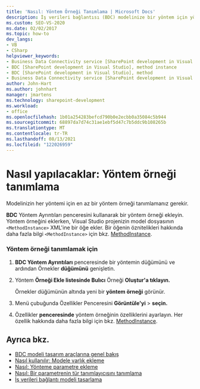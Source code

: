 ```yaml
---
title: 'Nasıl: Yöntem Örneği Tanımlama | Microsoft Docs'
description: İş verileri bağlantısı (BDC) modelinize bir yöntem için yöntem örneği tanımlamayı öğrenin.
ms.custom: SEO-VS-2020
ms.date: 02/02/2017
ms.topic: how-to
dev_langs:
- VB
- CSharp
helpviewer_keywords:
- Business Data Connectivity service [SharePoint development in Visual Studio], method instance
- BDC [SharePoint development in Visual Studio], method instance
- BDC [SharePoint development in Visual Studio], method
- Business Data Connectivity service [SharePoint development in Visual Studio], method
author: John-Hart
ms.author: johnhart
manager: jmartens
ms.technology: sharepoint-development
ms.workload:
- office
ms.openlocfilehash: 1b01a254283befcd790b0e2ecbb0a35084c5b944
ms.sourcegitcommit: 68897da7d74c31ae1ebf5d47c7b5ddc9b108265b
ms.translationtype: MT
ms.contentlocale: tr-TR
ms.lasthandoff: 08/13/2021
ms.locfileid: "122026959"
---
```

# <a name="how-to-define-a-method-instance"></a>Nasıl yapılacaklar: Yöntem örneği tanımlama
  Modelinizin her yöntemi için en az bir yöntem örneği tanımlamanız gerekir.

 **BDC** Yöntem Ayrıntıları penceresini kullanarak bir yöntem örneği ekleyin. Yöntem örneğini eklerken, Visual Studio projenizin model dosyasının `<MethodInstance>` XML'ine bir öğe ekler. Bir öğenin öznitelikleri hakkında daha fazla bilgi `<MethodInstance>` için bkz. [MethodInstance](/previous-versions/office/developer/sharepoint-2010/ee556838(v=office.14)).

### <a name="to-define-a-method-instance"></a>Yöntem örneği tanımlamak için

1. **BDC Yöntem Ayrıntıları** penceresinde bir yöntemin düğümünü ve ardından Örnekler **düğümünü** genişletin.

2. Yöntem **Örneği Ekle listesinde Bulıcı** Örneği **Oluştur'a tıklayın.**

     Örnekler düğümünün altında yeni bir **yöntem örneği** görünür.

3. Menü çubuğunda Özellikler Penceresini **Görüntüle'yi**  >  **seçin.**

4. Özellikler **penceresinde** yöntem örneğinin özelliklerini ayarlayın. Her özellik hakkında daha fazla bilgi için bkz. [MethodInstance](/previous-versions/office/developer/sharepoint-2010/ee556838(v=office.14)).

## <a name="see-also"></a>Ayrıca bkz.
- [BDC modeli tasarım araçlarına genel bakış](../sharepoint/bdc-model-design-tools-overview.md)
- [Nasıl kullanılır: Modele varlık ekleme](../sharepoint/how-to-add-an-entity-to-a-model.md)
- [Nasıl: Yönteme parametre ekleme](../sharepoint/how-to-add-a-parameter-to-a-method.md)
- [Nasıl: Bir parametrenin tür tanımlayıcısını tanımlama](../sharepoint/how-to-define-the-type-descriptor-of-a-parameter.md)
- [İş verileri bağlantı modeli tasarlama](../sharepoint/designing-a-business-data-connectivity-model.md)

